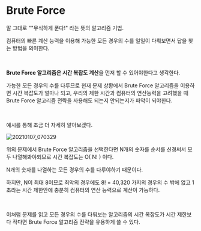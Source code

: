 # Brute Force

말 그대로 ""무식하게 푼다!" 라는 뜻의 알고리즘 기법.

컴퓨터의 빠른 계산 능력을 이용해 가능한 모든 경우의 수를 일일이 다뤄보면서 답을 찾는 방법을 의미한다.

<br>

**Brute Force 알고리즘은 시간 복잡도 계산**을 먼저 할 수 있어야한다고 생각한다.

가능한 모든 경우의 수를 다루므로 현재 문제 상황에서 Brute Force 알고리즘을 이용하면 시간 복잡도가 얼마나 되고, 우리의 제한 시간과 컴퓨터의 연산능력을 고려했을 때 Brute Force 알고리즘 전략을 사용해도 되는지 안되는지가 파악이 되야한다.

<br>

예시를 통해 조금 더 자세히 알아보겠다.

![20210107_070329](https://user-images.githubusercontent.com/59816811/103824042-832d8300-50b6-11eb-8f31-0720e1e11cbb.png)

위의 문제에서 Brute Force 알고리즘을 선택한다면 N개의 숫자를 순서를 신경써서 모두 나열해봐야되므로 시간 복잡도는 O( N! ) 이다.

N개의 숫자를 나열하는 모든 경우의 수를 다루야하기 때문이다. 

하지만, N이 최대 8이므로 최악의 경우에도 8! = 40,320 가지의 경우의 수 밖에 없고 1초라는 시간 제한안에 충분히 컴퓨터의 연산 능력으로 계산이 가능하다.

<br>

이처럼 문제를 읽고 모든 경우의 수를 다뤄보는 알고리즘의 시간 복잡도가 시간 제한보다 작다면 Brute Force 알고리즘 전략을 유용하게 쓸 수 있다.